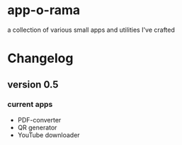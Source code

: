 # app-o-rama

a collection of various small apps and utilities I've crafted


# Changelog

## version 0.5
### current apps
- PDF-converter
- QR generator
- YouTube downloader
